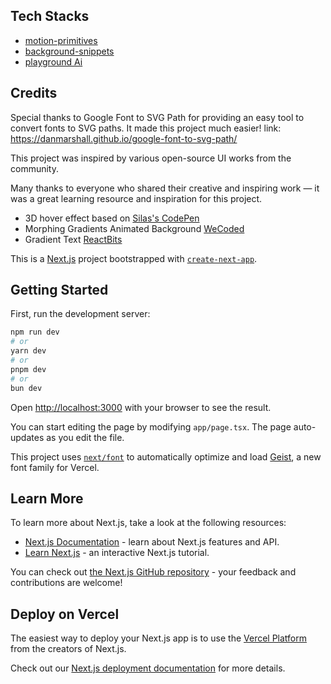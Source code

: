 
## Tech Stacks

- [motion-primitives](https://github.com/ibelick/motion-primitives)
- [background-snippets](https://github.com/ibelick/background-snippets)
- [playground Ai](https://playground.com/)


## Credits

Special thanks to Google Font to SVG Path for providing an easy tool to convert fonts to SVG paths. It made this project much easier! link: https://danmarshall.github.io/google-font-to-svg-path/

This project was inspired by various open-source UI works from the community.  

Many thanks to everyone who shared their creative and inspiring work — it was a great learning resource and inspiration for this project.

- 3D hover effect based on [Silas's CodePen](https://codepen.io/silas/pen/rNYqZoz)  
- Morphing Gradients Animated Background [WeCoded](https://www.youtube.com/watch?v=Ml-B-W91gtw&t=6s)  
- Gradient Text [ReactBits](https://www.reactbits.dev/text-animations/gradient-text)  

This is a [Next.js](https://nextjs.org) project bootstrapped with [`create-next-app`](https://nextjs.org/docs/app/api-reference/cli/create-next-app).

## Getting Started

First, run the development server:

```bash
npm run dev
# or
yarn dev
# or
pnpm dev
# or
bun dev
```

Open [http://localhost:3000](http://localhost:3000) with your browser to see the result.

You can start editing the page by modifying `app/page.tsx`. The page auto-updates as you edit the file.

This project uses [`next/font`](https://nextjs.org/docs/app/building-your-application/optimizing/fonts) to automatically optimize and load [Geist](https://vercel.com/font), a new font family for Vercel.

## Learn More

To learn more about Next.js, take a look at the following resources:

- [Next.js Documentation](https://nextjs.org/docs) - learn about Next.js features and API.
- [Learn Next.js](https://nextjs.org/learn) - an interactive Next.js tutorial.

You can check out [the Next.js GitHub repository](https://github.com/vercel/next.js) - your feedback and contributions are welcome!

## Deploy on Vercel

The easiest way to deploy your Next.js app is to use the [Vercel Platform](https://vercel.com/new?utm_medium=default-template&filter=next.js&utm_source=create-next-app&utm_campaign=create-next-app-readme) from the creators of Next.js.

Check out our [Next.js deployment documentation](https://nextjs.org/docs/app/building-your-application/deploying) for more details.
